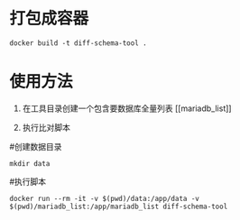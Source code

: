 # 打包成容器

`docker build -t diff-schema-tool .`

# 使用方法

1. 在工具目录创建一个包含要数据库全量列表 [[mariadb_list]]

2. 执行比对脚本

#创建数据目录

`mkdir data`

#执行脚本

```
docker run --rm -it -v $(pwd)/data:/app/data -v $(pwd)/mariadb_list:/app/mariadb_list diff-schema-tool
```
